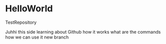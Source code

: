 # HelloWorld
TestRepository


Juhhi this side
learning about Github
how it works
what are the commands
how we can use it
new branch
